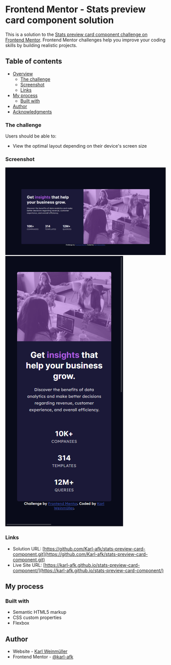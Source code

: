 # Frontend Mentor - Stats preview card component solution

This is a solution to the [Stats preview card component challenge on Frontend Mentor](https://www.frontendmentor.io/challenges/stats-preview-card-component-8JqbgoU62). Frontend Mentor challenges help you improve your coding skills by building realistic projects. 

## Table of contents

- [Overview](#overview)
  - [The challenge](#the-challenge)
  - [Screenshot](#screenshot)
  - [Links](#links)
- [My process](#my-process)
  - [Built with](#built-with)
- [Author](#author)
- [Acknowledgments](#acknowledgments)

### The challenge

Users should be able to:

- View the optimal layout depending on their device's screen size

### Screenshot

![](./screenshot-desktop.png)
![](./screenshot-mobile.png)

### Links

- Solution URL: [https://github.com/Karl-afk/stats-preview-card-component.git](https://github.com/Karl-afk/stats-preview-card-component.git)
- Live Site URL: [https://karl-afk.github.io/stats-preview-card-component/](https://karl-afk.github.io/stats-preview-card-component/)

## My process

### Built with

- Semantic HTML5 markup
- CSS custom properties
- Flexbox


## Author

- Website - [Karl Weinmüller](https://www.karlweinmueller.de)
- Frontend Mentor - [@karl-afk](https://www.frontendmentor.io/profile/karl-afk)

